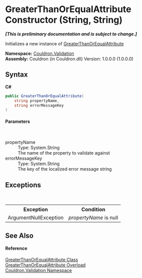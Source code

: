 # GreaterThanOrEqualAttribute Constructor (String, String)
 _**\[This is preliminary documentation and is subject to change.\]**_

Initializes a new instance of <a href="T_Couldron_Validation_GreaterThanOrEqualAttribute">GreaterThanOrEqualAttribute</a>

**Namespace:**&nbsp;<a href="N_Couldron_Validation">Couldron.Validation</a><br />**Assembly:**&nbsp;Couldron (in Couldron.dll) Version: 1.0.0.0 (1.0.0.0)

## Syntax

**C#**<br />
``` C#
public GreaterThanOrEqualAttribute(
	string propertyName,
	string errorMessageKey
)
```


#### Parameters
&nbsp;<dl><dt>propertyName</dt><dd>Type: System.String<br />The name of the property to validate against</dd><dt>errorMessageKey</dt><dd>Type: System.String<br />The key of the localized error message string</dd></dl>

## Exceptions
&nbsp;<table><tr><th>Exception</th><th>Condition</th></tr><tr><td>ArgumentNullException</td><td>*propertyName* is null</td></tr></table>

## See Also


#### Reference
<a href="T_Couldron_Validation_GreaterThanOrEqualAttribute">GreaterThanOrEqualAttribute Class</a><br /><a href="Overload_Couldron_Validation_GreaterThanOrEqualAttribute__ctor">GreaterThanOrEqualAttribute Overload</a><br /><a href="N_Couldron_Validation">Couldron.Validation Namespace</a><br />